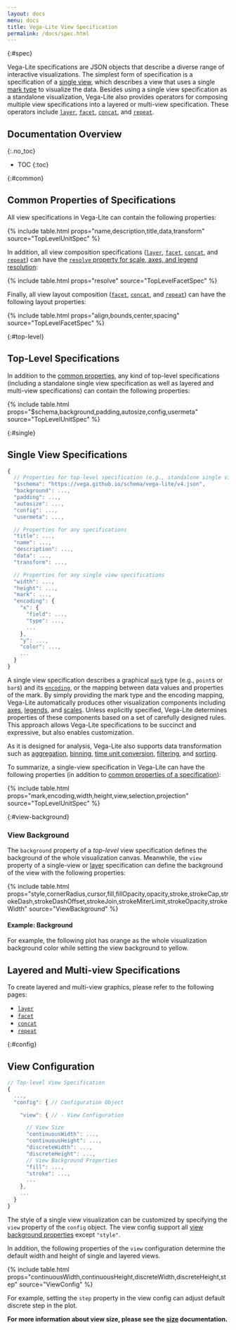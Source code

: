 ```yaml
---
layout: docs
menu: docs
title: Vega-Lite View Specification
permalink: /docs/spec.html
---
```


{:#spec}

Vega-Lite specifications are JSON objects that describe a diverse range of interactive visualizations. The simplest form of specification is a specification of a [single view](#single), which describes a view that uses a single [mark type](mark.html) to visualize the data. Besides using a single view specification as a standalone visualization, Vega-Lite also provides operators for composing multiple view specifications into a layered or multi-view specification. These operators include [`layer`](layer.html), [`facet`](facet.html), [`concat`](concat.html), and [`repeat`](repeat.html).

<!--prettier-ignore-start-->
## Documentation Overview
{:.no_toc}

- TOC
{:toc}

<!--prettier-ignore-end-->

{:#common}

## Common Properties of Specifications

All view specifications in Vega-Lite can contain the following properties:

{% include table.html props="name,description,title,data,transform" source="TopLevelUnitSpec" %}

In addition, all view composition specifications ([`layer`](layer.html), [`facet`](facet.html), [`concat`](concat.html), and [`repeat`](repeat.html)) can have the [`resolve` property for scale, axes, and legend resolution](resolve.html):

{% include table.html props="resolve" source="TopLevelFacetSpec" %}

Finally, all view layout composition ([`facet`](facet.html), [`concat`](concat.html), and [`repeat`](repeat.html)) can have the following layout properties:

{% include table.html props="align,bounds,center,spacing" source="TopLevelFacetSpec" %}

{:#top-level}

## Top-Level Specifications

In addition to the [common properties](#common), any kind of top-level specifications (including a standalone single view specification as well as layered and multi-view specifications) can contain the following properties:

{% include table.html props="$schema,background,padding,autosize,config,usermeta" source="TopLevelUnitSpec" %}

{:#single}

## Single View Specifications

```js
{
  // Properties for top-level specification (e.g., standalone single view specifications)
  "$schema": "https://vega.github.io/schema/vega-lite/v4.json",
  "background": ...,
  "padding": ...,
  "autosize": ...,
  "config": ...,
  "usermeta": ...,

  // Properties for any specifications
  "title": ...,
  "name": ...,
  "description": ...,
  "data": ...,
  "transform": ...,

  // Properties for any single view specifications
  "width": ...,
  "height": ...,
  "mark": ...,
  "encoding": {
    "x": {
      "field": ...,
      "type": ...,
      ...
    },
    "y": ...,
    "color": ...,
    ...
  }
}
```

A single view specification describes a graphical [`mark`](mark.html) type (e.g., `point`s or `bar`s) and its [`encoding`](encoding.html), or the mapping between data values and properties of the mark. By simply providing the mark type and the encoding mapping, Vega-Lite automatically produces other visualization components including [axes](axis.html), [legends](legend.html), and [scales](scale.html). Unless explicitly specified, Vega-Lite determines properties of these components based on a set of carefully designed rules. This approach allows Vega-Lite specifications to be succinct and expressive, but also enables customization.

As it is designed for analysis, Vega-Lite also supports data transformation such as [aggregation](aggregate.html), [binning](bin.html), [time unit conversion](timeunit.html), [filtering](transform.html), and [sorting](sort.html).

To summarize, a single-view specification in Vega-Lite can have the following properties (in addition to [common properties of a specification](#common)):

{% include table.html props="mark,encoding,width,height,view,selection,projection" source="TopLevelUnitSpec" %}

{:#view-background}

### View Background

The `background` property of a _top-level_ view specification defines the background of the whole visualization canvas. Meanwhile, the `view` property of a single-view or [layer](layer.html) specification can define the background of the view with the following properties:

{% include table.html props="style,cornerRadius,cursor,fill,fillOpacity,opacity,stroke,strokeCap,strokeDash,strokeDashOffset,strokeJoin,strokeMiterLimit,strokeOpacity,strokeWidth" source="ViewBackground" %}

#### Example: Background

For example, the following plot has orange as the whole visualization background color while setting the view background to yellow.

<span class="vl-example" data-name="point_background"></span>

## Layered and Multi-view Specifications

To create layered and multi-view graphics, please refer to the following pages:

- [`layer`](layer.html)
- [`facet`](facet.html)
- [`concat`](concat.html)
- [`repeat`](repeat.html)

{:#config}

## View Configuration

```js
// Top-level View Specification
{
  ...,
  "config": { // Configuration Object

    "view": { // - View Configuration

      // View Size
      "continuousWidth": ...,
      "continuousHeight": ...,
      "discreteWidth": ...,
      "discreteHeight": ...,
      // View Background Properties
      "fill": ...,
      "stroke": ...,
      ...
    },
    ...
  }
}
```

The style of a single view visualization can be customized by specifying the `view` property of the `config` object. The view config support all [view background properties](#view-background) except `"style"`.

In addition, the following properties of the `view` configuration determine the default width and height of single and layered views.

{% include table.html props="continuousWidth,continuousHeight,discreteWidth,discreteHeight,step" source="ViewConfig" %}

For example, setting the `step` property in the view config can adjust default discrete step in the plot.

<span class="vl-example" data-name="bar_1d_step_config"></span>

**For more information about view size, please see the [size](size.html) documentation.**
